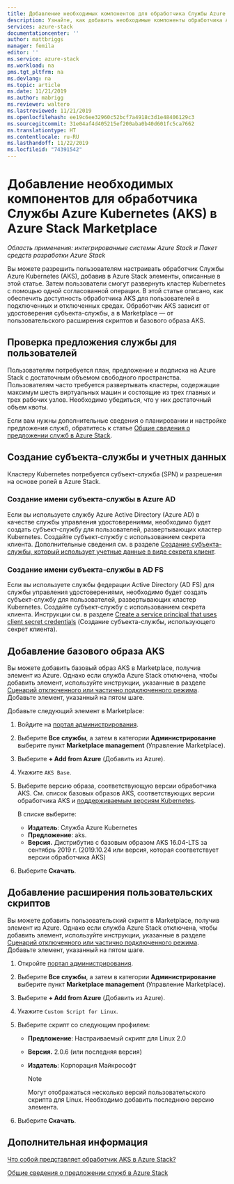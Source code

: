 ```yaml
---
title: Добавление необходимых компонентов для обработчика Службы Azure Kubernetes (AKS) в Azure Stack Marketplace | Документация Майкрософт
description: Узнайте, как добавить необходимые компоненты обработчика AKS в Azure Stack Marketplace.
services: azure-stack
documentationcenter: ''
author: mattbriggs
manager: femila
editor: ''
ms.service: azure-stack
ms.workload: na
pms.tgt_pltfrm: na
ms.devlang: na
ms.topic: article
ms.date: 11/21/2019
ms.author: mabrigg
ms.reviewer: waltero
ms.lastreviewed: 11/21/2019
ms.openlocfilehash: ee19c6ee32960c52bcf7a4918c3d1e48406129c3
ms.sourcegitcommit: 31e04af4d405215ef200aba0b40d601fc5ca7662
ms.translationtype: HT
ms.contentlocale: ru-RU
ms.lasthandoff: 11/22/2019
ms.locfileid: "74391542"
---
```

# <a name="add-the-azure-kubernetes-services-aks-engine-prerequisites-to-the-azure-stack-marketplace"></a>Добавление необходимых компонентов для обработчика Службы Azure Kubernetes (AKS) в Azure Stack Marketplace

*Область применения: интегрированные системы Azure Stack и Пакет средств разработки Azure Stack*

Вы можете разрешить пользователям настраивать обработчик Службы Azure Kubernetes (AKS), добавив в Azure Stack элементы, описанные в этой статье. Затем пользователи смогут развернуть кластер Kubernetes с помощью одной согласованной операции. В этой статье описано, как обеспечить доступность обработчика AKS для пользователей в подключенных и отключенных средах. Обработчик AKS зависит от удостоверения субъекта-службы, а в Marketplace — от пользовательского расширения скриптов и базового образа AKS.

## <a name="check-your-users-service-offering"></a>Проверка предложения службы для пользователей

Пользователям потребуется план, предложение и подписка на Azure Stack с достаточным объемом свободного пространства. Пользователям часто требуется развертывать кластеры, содержащие максимум шесть виртуальных машин и состоящие из трех главных и трех рабочих узлов. Необходимо убедиться, что у них достаточный объем квоты.

Если вам нужны дополнительные сведения о планировании и настройке предложения служб, обратитесь к статье [Общие сведения о предложении служб в Azure Stack](service-plan-offer-subscription-overview.md).

## <a name="create-a-service-principal-and-credentials"></a>Создание субъекта-службы и учетных данных

Кластеру Kubernetes потребуется субъект-служба (SPN) и разрешения на основе ролей в Azure Stack.

### <a name="create-an-spn-in-azure-ad"></a>Создание имени субъекта-службы в Azure AD

Если вы используете службу Azure Active Directory (Azure AD) в качестве службы управления удостоверениями, необходимо будет создать субъект-службу для пользователей, развертывающих кластер Kubernetes. Создайте субъект-службу с использованием секрета клиента. Дополнительные сведения см. в разделе [Создание субъекта-службы, который использует учетные данные в виде секрета клиент](azure-stack-create-service-principals.md#create-a-service-principal-that-uses-a-client-secret-credential).

### <a name="create-an-spn-in-ad-fs"></a>Создание имени субъекта-службы в AD FS

Если вы используете службы федерации Active Directory (AD FS) для службы управления удостоверениями, необходимо будет создать субъект-службу для пользователей, развертывающих кластер Kubernetes. Создайте субъект-службу с использованием секрета клиента. Инструкции см. в разделе [Create a service principal that uses client secret credentials](azure-stack-create-service-principals.md#create-a-service-principal-that-uses-client-secret-credentials) (Создание субъекта-службы, использующего секрет клиента).

## <a name="add-the-aks-base-image"></a>Добавление базового образа AKS

Вы можете добавить базовый образ AKS в Marketplace, получив элемент из Azure. Однако если служба Azure Stack отключена, чтобы добавить элемент, используйте инструкции, указанные в разделе [Сценарий отключенного или частично подключенного режима](https://docs.microsoft.com/azure-stack/operator/azure-stack-download-azure-marketplace-item?view=azs-1908#disconnected-or-a-partially-connected-scenario). Добавьте элемент, указанный на пятом шаге.

Добавьте следующий элемент в Marketplace:

1. Войдите на [портал администрирования](https://adminportal.local.azurestack.external).

1. Выберите **Все службы**, а затем в категории **Администрирование** выберите пункт **Marketplace management** (Управление Marketplace).

1. Выберите **+ Add from Azure** (Добавить из Azure).

1. Укажите `AKS Base`.

1. Выберите версию образа, соответствующую версии обработчика AKS. См. список базовых образов AKS, соответствующих версии обработчика AKS и [поддерживаемым версиям Kubernetes](https://github.com/Azure/aks-engine/blob/master/docs/topics/azure-stack.md#supported-kubernetes-versions). 

    В списке выберите:
    - **Издатель**: Служба Azure Kubernetes
    - **Предложение**: aks.
    - **Версия.** Дистрибутив с базовым образом AKS 16.04-LTS за сентябрь 2019 г. (2019.10.24 или версия, которая соответствует версии обработчика AKS)

1. Выберите **Скачать**.

## <a name="add-a-custom-script-extension"></a>Добавление расширения пользовательских скриптов

Вы можете добавить пользовательский скрипт в Marketplace, получив элемент из Azure. Однако если служба Azure Stack отключена, чтобы добавить элемент, используйте инструкции, указанные в разделе [Сценарий отключенного или частично подключенного режима](https://docs.microsoft.com/azure-stack/operator/azure-stack-download-azure-marketplace-item?view=azs-1908#disconnected-or-a-partially-connected-scenario).  Добавьте элемент, указанный на пятом шаге.

1. Откройте [портал администрирования](https://adminportal.local.azurestack.external).

1. Выберите **Все службы**, а затем в категории **Администрирование** выберите пункт **Marketplace management** (Управление Marketplace).

1. Выберите **+ Add from Azure** (Добавить из Azure).

1. Укажите `Custom Script for Linux`.

1. Выберите скрипт со следующим профилем:
   - **Предложение**: Настраиваемый скрипт для Linux 2.0
   - **Версия.** 2.0.6 (или последняя версия)
   - **Издатель**: Корпорация Майкрософт

     > [!Note]  
     > Могут отображаться несколько версий пользовательского скрипта для Linux. Необходимо добавить последнюю версию элемента.

1. Выберите **Скачать**.

## <a name="next-steps"></a>Дополнительная информация

[Что собой представляет обработчик AKS в Azure Stack?](../user/azure-stack-kubernetes-aks-engine-overview.md)

[Общие сведения о предложении служб в Azure Stack](service-plan-offer-subscription-overview.md)
